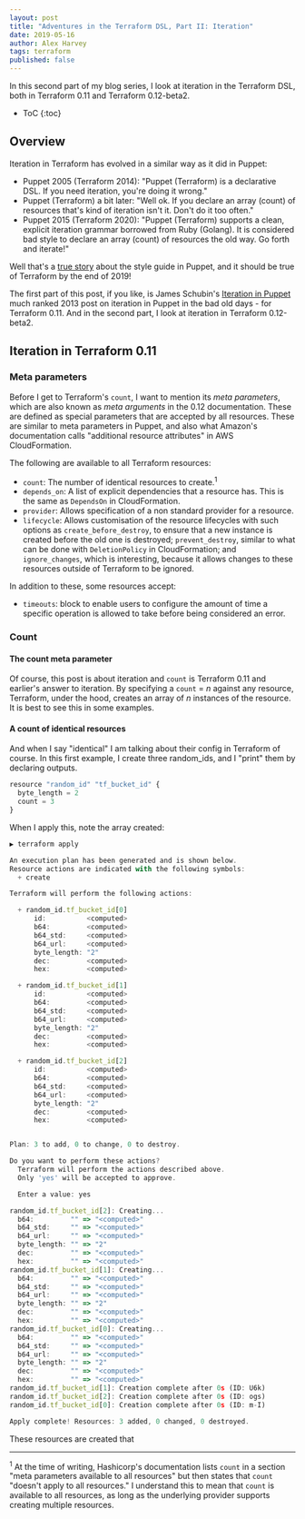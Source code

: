 ```yaml
---
layout: post
title: "Adventures in the Terraform DSL, Part II: Iteration"
date: 2019-05-16
author: Alex Harvey
tags: terraform
published: false
---
```


In this second part of my blog series, I look at iteration in the Terraform DSL, both in Terraform 0.11 and Terraform 0.12-beta2.

* ToC
{:toc}

## Overview

Iteration in Terraform has evolved in a similar way as it did in Puppet:

- Puppet 2005 (Terraform 2014): "Puppet (Terraform) is a declarative DSL. If you need iteration, you're doing it wrong."
- Puppet (Terraform) a bit later: "Well ok. If you declare an array (count) of resources that's kind of iteration isn't it. Don't do it too often."
- Puppet 2015 (Terraform 2020): "Puppet (Terraform) supports a clean, explicit iteration grammar borrowed from Ruby (Golang). It is considered bad style to declare an array (count) of resources the old way. Go forth and iterate!"

Well that's a [true story](https://puppet.com/docs/puppet/5.3/style_guide.html#multiple-resources) about the style guide in Puppet, and it should be true of Terraform by the end of 2019!

The first part of this post, if you like, is James Schubin's [Iteration in Puppet](https://ttboj.wordpress.com/2013/11/17/iteration-in-puppet/) much ranked 2013 post on iteration in Puppet in the bad old days - for Terraform 0.11. And in the second part, I look at iteration in Terraform 0.12-beta2.

## Iteration in Terraform 0.11

### Meta parameters

Before I get to Terraform's `count`, I want to mention its _meta parameters_, which are also known as _meta arguments_ in the 0.12 documentation. These are defined as special parameters that are accepted by all resources. These are similar to meta parameters in Puppet, and also what Amazon's documentation calls "additional resource attributes" in AWS CloudFormation.

The following are available to all Terraform resources:

- `count`: The number of identical resources to create.<sup>1</sup>
- `depends_on`: A list of explicit dependencies that a resource has. This is the same as `DependsOn` in CloudFormation.
- `provider`: Allows specification of a non standard provider for a resource.
- `lifecycle`: Allows customisation of the resource lifecycles with such options as `create_before_destroy`, to ensure that a new instance is created before the old one is destroyed; `prevent_destroy`, similar to what can be done with `DeletionPolicy` in CloudFormation; and `ignore_changes`, which is interesting, because it allows changes to these resources outside of Terraform to be ignored.

In addition to these, some resources accept:

- `timeouts`: block to enable users to configure the amount of time a specific operation is allowed to take before being considered an error.

### Count

#### The count meta parameter

Of course, this post is about iteration and `count` is Terraform 0.11 and earlier's answer to iteration. By specifying a `count` = _n_ against any resource, Terraform, under the hood, creates an array of _n_ instances of the resource. It is best to see this in some examples.

#### A count of identical resources

And when I say "identical" I am talking about their config in Terraform of course. In this first example, I create three random_ids, and I "print" them by declaring outputs.

```js
resource "random_id" "tf_bucket_id" {
  byte_length = 2
  count = 3
}
```

When I apply this, note the array created:

```js
▶ terraform apply

An execution plan has been generated and is shown below.
Resource actions are indicated with the following symbols:
  + create

Terraform will perform the following actions:

  + random_id.tf_bucket_id[0]
      id:          <computed>
      b64:         <computed>
      b64_std:     <computed>
      b64_url:     <computed>
      byte_length: "2"
      dec:         <computed>
      hex:         <computed>

  + random_id.tf_bucket_id[1]
      id:          <computed>
      b64:         <computed>
      b64_std:     <computed>
      b64_url:     <computed>
      byte_length: "2"
      dec:         <computed>
      hex:         <computed>

  + random_id.tf_bucket_id[2]
      id:          <computed>
      b64:         <computed>
      b64_std:     <computed>
      b64_url:     <computed>
      byte_length: "2"
      dec:         <computed>
      hex:         <computed>


Plan: 3 to add, 0 to change, 0 to destroy.

Do you want to perform these actions?
  Terraform will perform the actions described above.
  Only 'yes' will be accepted to approve.

  Enter a value: yes

random_id.tf_bucket_id[2]: Creating...
  b64:         "" => "<computed>"
  b64_std:     "" => "<computed>"
  b64_url:     "" => "<computed>"
  byte_length: "" => "2"
  dec:         "" => "<computed>"
  hex:         "" => "<computed>"
random_id.tf_bucket_id[1]: Creating...
  b64:         "" => "<computed>"
  b64_std:     "" => "<computed>"
  b64_url:     "" => "<computed>"
  byte_length: "" => "2"
  dec:         "" => "<computed>"
  hex:         "" => "<computed>"
random_id.tf_bucket_id[0]: Creating...
  b64:         "" => "<computed>"
  b64_std:     "" => "<computed>"
  b64_url:     "" => "<computed>"
  byte_length: "" => "2"
  dec:         "" => "<computed>"
  hex:         "" => "<computed>"
random_id.tf_bucket_id[1]: Creation complete after 0s (ID: U6k)
random_id.tf_bucket_id[2]: Creation complete after 0s (ID: ogs)
random_id.tf_bucket_id[0]: Creation complete after 0s (ID: m-I)

Apply complete! Resources: 3 added, 0 changed, 0 destroyed.
```

These resources are created that 

---

<sup>1</sup> At the time of writing, Hashicorp's documentation lists `count` in a section "meta parameters available to all resources" but then states that `count` "doesn't apply to all resources." I understand this to mean that `count` is available to all resources, as long as the underlying provider supports creating multiple resources.
